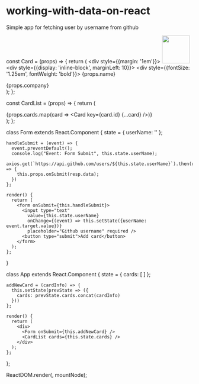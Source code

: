 # working-with-data-on-react
Simple app for fetching user by username from github

  const Card = (props) => {
    return (
      <div style={{margin: '1em'}}>
        <img width="75" src={props.avatar_url} />
        <div style={{display: 'inline-block', marginLeft: 10}}>
          <div style={{fontSize: '1.25em', fontWeight: 'bold'}}>
            {props.name}
          </div>
          <div>{props.company}</div>
        </div>
      </div>
    );
  };

  const CardList = (props) => {
    return (
      <div>
        {props.cards.map(card => <Card key={card.id} {...card} />)}
      </div>
    );
  };

  class Form extends React.Component {
    state = { userName: '' };

    handleSubmit = (event) => {
      event.preventDefault();
      console.log("Event: Form Submit", this.state.userName);
      axios.get(`https://api.github.com/users/${this.state.userName}`).then(resp => {
        this.props.onSubmit(resp.data);
      })
    };

    render() {
      return (
        <form onSubmit={this.handleSubmit}>
          <input type="text" 
            value={this.state.userName}
            onChange={(event) => this.setState({userName: event.target.value})}
            placeholder="Github username" required />
          <button type="submit">Add card</button>
        </form>
      );
    };
  }

  class App extends React.Component {
    state = {
      cards: [
      ]
    };

    addNewCard = (cardInfo) => {
      this.setState(prevState => ({
        cards: prevState.cards.concat(cardInfo)
      }))
    };

    render() {
      return (
        <div>
          <Form onSubmit={this.addNewCard} />
          <CardList cards={this.state.cards} />
        </div>
      );
    };
  };

  ReactDOM.render(<App />, mountNode);
